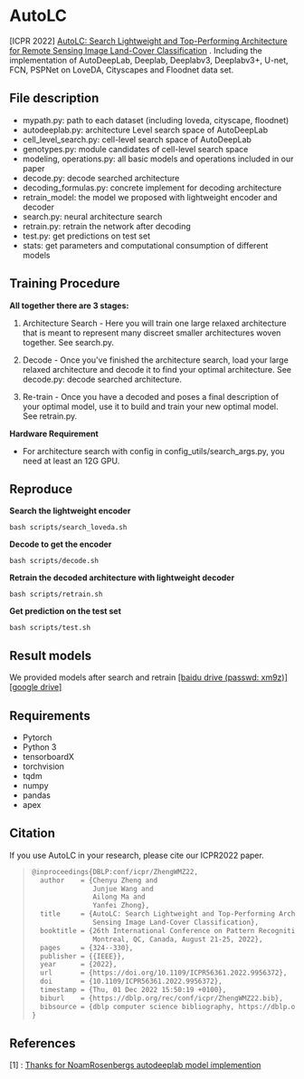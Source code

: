# AutoLC
[ICPR 2022]  [AutoLC: Search Lightweight and Top-Performing Architecture for Remote Sensing Image Land-Cover Classification](https://ieeexplore.ieee.org/document/9956372) . Including the implementation of AutoDeepLab, Deeplab, Deeplabv3, Deeplabv3+, U-net, FCN, PSPNet on LoveDA, Cityscapes and Floodnet data set.

## File description

* mypath.py: path to each dataset (including loveda, cityscape, floodnet)
* autodeeplab.py: architecture Level  search space of AutoDeepLab
* cell_level_search.py: cell-level search space of AutoDeepLab
* genotypes.py: module candidates of cell-level search space
* modeling, operations.py: all basic models and operations included in our paper
* decode.py: decode searched architecture
* decoding_formulas.py: concrete implement for decoding architecture
* retrain_model: the model we proposed with lightweight encoder and decoder
* search.py: neural architecture search
* retrain.py: retrain the network after decoding
* test.py: get predictions on test set
* stats: get parameters and computational consumption of different models

## Training Procedure

**All together there are 3 stages:**

1. Architecture Search - Here you will train one large relaxed architecture that is meant to represent many discreet smaller architectures woven together. See search.py.

2. Decode - Once you've finished the architecture search, load your large relaxed architecture and decode it to find your optimal architecture. See decode.py: decode searched architecture.

3. Re-train - Once you have a decoded and poses a final description of your optimal model, use it to build and train your new optimal model. See retrain.py.

**Hardware Requirement**

* For architecture search with config in config_utils/search_args.py, you need at least an 12G GPU.


 ## Reproduce

**Search the lightweight encoder**

```shell
bash scripts/search_loveda.sh
```

**Decode to get the encoder**

```shell
bash scripts/decode.sh
```

**Retrain the decoded architecture with lightweight decoder**

```shell
bash scripts/retrain.sh
```

**Get prediction on the test set**

```shell
bash scripts/test.sh
```

## Result models

We provided models after search and retrain [[baidu drive (passwd: xm9z)]](https://pan.baidu.com/s/1gt8wnMhqfNOsEVg0gdaWMw) [[google drive]]()

## Requirements

* Pytorch
* Python 3
* tensorboardX
* torchvision
* tqdm
* numpy
* pandas
* apex

## Citation

If you use AutoLC in your research, please cite our ICPR2022 paper.

> ```latex
> @inproceedings{DBLP:conf/icpr/ZhengWMZ22,
>   author    = {Chenyu Zheng and
>                Junjue Wang and
>                Ailong Ma and
>                Yanfei Zhong},
>   title     = {AutoLC: Search Lightweight and Top-Performing Architecture for Remote
>                Sensing Image Land-Cover Classification},
>   booktitle = {26th International Conference on Pattern Recognition, {ICPR} 2022,
>                Montreal, QC, Canada, August 21-25, 2022},
>   pages     = {324--330},
>   publisher = {{IEEE}},
>   year      = {2022},
>   url       = {https://doi.org/10.1109/ICPR56361.2022.9956372},
>   doi       = {10.1109/ICPR56361.2022.9956372},
>   timestamp = {Thu, 01 Dec 2022 15:50:19 +0100},
>   biburl    = {https://dblp.org/rec/conf/icpr/ZhengWMZ22.bib},
>   bibsource = {dblp computer science bibliography, https://dblp.org}
> }
> ```

## References
[1] : [Thanks for NoamRosenbergs autodeeplab model implemention](https://github.com/NoamRosenberg/autodeeplab)

